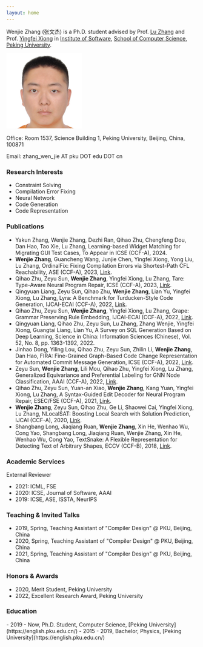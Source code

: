 ```yaml
---
layout: home
---
```


Wenjie Zhang (张文杰) is a Ph.D. student advised by Prof.  [Lu Zhang]() and Prof. [Yingfei Xiong](https://xiongyingfei.github.io/) in [Institute of Software](https://www.sei.pku.edu.cn/), [School of Computer Science](https://cs.pku.edu.cn/English/Home.htm), [Peking University](https://english.pku.edu.cn/).

<img src="photo.jpeg" width="200">

Office: Room 1537, Science Building 1, Peking University, Beijing, China, 100871

Email: zhang_wen_jie AT pku DOT edu DOT cn

<h3>Research Interests</h3>

- Constraint Solving
- Compilation Error Fixing
- Neural Network
- Code Generation
- Code Representation

<h3>Publications</h3>

- Yakun Zhang, Wenjie Zhang, Dezhi Ran, Qihao Zhu, Chengfeng Dou, Dan Hao, Tao Xie, Lu Zhang, Learning-based Widget Matching for Migrating GUI Test Cases, To Appear in ICSE (CCF-A), 2024.
- **Wenjie Zhang**, Guancheng Wang, Junjie Chen, Yingfei Xiong, Yong Liu, Lu Zhang, OrdinalFix: Fixing Compilation Errors via Shortest-Path CFL Reachability, ASE (CCF-A), 2023, [Link](https://arxiv.org/abs/2309.06771).
- Qihao Zhu, Zeyu Sun, **Wenjie Zhang**, Yingfei Xiong, Lu Zhang, Tare: Type-Aware Neural Program Repair, ICSE (CCF-A), 2023, [Link](https://xiongyingfei.github.io/papers/ICSE23a.pdf).
- Qingyuan Liang, Zeyu Sun, Qihao Zhu, **Wenjie Zhang**, Lian Yu, Yingfei Xiong, Lu Zhang, Lyra: A Benchmark for Turducken-Style Code Generation, IJCAI-ECAI (CCF-A), 2022, [Link](https://arxiv.org/abs/2108.12144).
- Qihao Zhu, Zeyu Sun, **Wenjie Zhang**, Yingfei Xiong, Lu Zhang, Grape: Grammar Preserving Rule Embedding, IJCAI-ECAI (CCF-A), 2022, [Link](https://www.ijcai.org/proceedings/2022/631).
- Qingyuan Liang, Qihao Zhu, Zeyu Sun, Lu Zhang, Zhang Wenjie, Yingfei Xiong, Guangtai Liang, Lian Yu, A Survey on SQL Generation Based on Deep Learning, Science in China: Information Sciences (Chinese), Vol. 52, No. 8, pp. 1363-1392, 2022.
- Jinhao Dong, Yiling Lou, Qihao Zhu, Zeyu Sun, Zhilin Li, **Wenjie Zhang**, Dan Hao, FIRA: Fine-Grained Graph-Based Code Change Representation for Automated Commit Message Generation, ICSE (CCF-A), 2022, [Link](https://dl.acm.org/doi/abs/10.1145/3510003.3510069).
- Zeyu Sun, **Wenjie Zhang**, Lili Mou, Qihao Zhu, Yingfei Xiong, Lu Zhang, Generalized Equivariance and Preferential Labeling for GNN Node Classification, AAAI (CCF-A), 2022, [Link](https://arxiv.org/abs/2102.11485).
- Qihao Zhu, Zeyu Sun, Yuan-an Xiao, **Wenjie Zhang**, Kang Yuan, Yingfei Xiong, Lu Zhang, A Syntax-Guided Edit Decoder for Neural Program Repair, ESEC/FSE (CCF-A), 2021, [Link](https://arxiv.org/abs/2106.08253).
- **Wenjie Zhang**, Zeyu Sun, Qihao Zhu, Ge Li, Shaowei Cai, Yingfei Xiong, Lu Zhang, NLocalSAT: Boosting Local Search with Solution Prediction, IJCAI (CCF-A), 2020, [Link](https://arxiv.org/abs/2001.09398).
- Shangbang Long, Jiaqiang Ruan, **Wenjie Zhang**, Xin He, Wenhao Wu, Cong Yao, Shangbang Long, Jiaqiang Ruan, Wenjie Zhang, Xin He, Wenhao Wu, Cong Yao, TextSnake: A Flexible Representation for Detecting Text of Arbitrary Shapes, ECCV (CCF-B), 2018, [Link](https://arxiv.org/abs/1807.01544).

<h3>Academic Services</h3>

External Reviewer
- 2021: ICML, FSE
- 2020: ICSE, Journal of Software, AAAI
- 2019: ICSE, ASE, ISSTA, NeurIPS

<h3>Teaching & Invited Talks</h3>

- 2019, Spring, Teaching Assistant of "Compiler Design" @ PKU, Beijing, China
- 2020, Spring, Teaching Assistant of "Compiler Design" @ PKU, Beijing, China
- 2021, Spring, Teaching Assistant of "Compiler Design" @ PKU, Beijing, China

<h3>Honors & Awards</h3>

- 2020, Merit Student, Peking University
- 2022, Excellent Research Award, Peking University

<h3>Education</h3>
- 2019 - Now, Ph.D. Student, Computer Science, [Peking University](https://english.pku.edu.cn/)
- 2015 - 2019, Bachelor, Physics, [Peking University](https://english.pku.edu.cn/)
